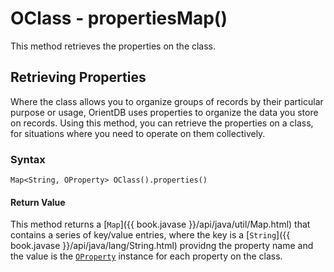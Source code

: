 
# OClass - propertiesMap()

This method retrieves the properties on the class.

## Retrieving Properties

Where the class allows you to organize groups of records by their particular purpose or usage, OrientDB uses properties to organize the data you store on records.  Using this method, you can retrieve the properties on a class, for situations where you need to operate on them collectively.

### Syntax

```
Map<String, OProperty> OClass().properties()
```

#### Return Value

This method returns a [`Map`]({{ book.javase }}/api/java/util/Map.html) that contains a series of key/value entries, where the key is a [`String`]({{ book.javase }}/api/java/lang/String.html) providng the property name and the value is the [`OProperty`](../OProperty.md) instance for each property on the class. 


